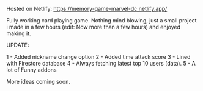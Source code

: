 Hosted on Netlify: https://memory-game-marvel-dc.netlify.app/

Fully working card playing game.
Nothing mind blowing, just a small project i made in a few hours (edit: Now more than a few hours) and enjoyed making it.

UPDATE:

1 - Added nickname change option 
2 - Added time attack score 
3 - Lined with Firestore database 
4 - Always fetching latest top 10 users (data).
5 - A lot of  Funny addons

More ideas coming soon.
